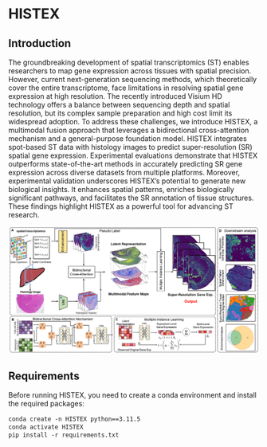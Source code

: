 # HISTEX
## Introduction
The groundbreaking development of spatial transcriptomics (ST) enables researchers to map gene expression across tissues with spatial precision. However, current next-generation sequencing methods, which theoretically cover the entire transcriptome, face limitations in resolving spatial gene expression at high resolution. The recently introduced Visium HD technology offers a balance between sequencing depth and spatial resolution, but its complex sample preparation and high cost limit its widespread adoption. To address these challenges, we introduce HISTEX, a multimodal fusion approach that leverages a bidirectional cross-attention mechanism and a general-purpose foundation model. HISTEX integrates spot-based ST data with histology images to predict super-resolution (SR) spatial gene expression. Experimental evaluations demonstrate that HISTEX outperforms state-of-the-art methods in accurately predicting SR gene expression across diverse datasets from multiple platforms. Moreover, experimental validation underscores HISTEX’s potential to generate new biological insights. It enhances spatial patterns, enriches biologically significant pathways, and facilitates the SR annotation of tissue structures. These findings highlight HISTEX as a powerful tool for advancing ST research.

![Overview.png](Overview.png)

## Requirements
Before running HISTEX, you need to create a conda environment and install the required packages:
```shell
conda create -n HISTEX python==3.11.5
conda activate HISTEX
pip install -r requirements.txt
```
